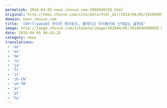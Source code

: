 ```yaml
---
permalink: 2018-04-05-news.chosun.com-2086940338.html
original: http://news.chosun.com/site/data/html_dir/2018/04/05/2018040500886.html
domain: news.chosun.com
title: '[Oh!llywood] 라이언 레이놀즈, 블레이크 라이블리와 난데없는 불화설'
image: http://image.chosun.com/sitedata/image/201804/05/2018040500859_0.jpg
date: 2018-04-05 00:41:25
category: news
translations: 
 - 'en'
 - 'es'
 - 'de'
 - 'ru'
 - 'ja'
 - 'fr'
 - 'it'
 - 'zh-CN'
 - 'zh-TW'
 - 'ar'
 - 'pt'
 - 'hy'
---
```


